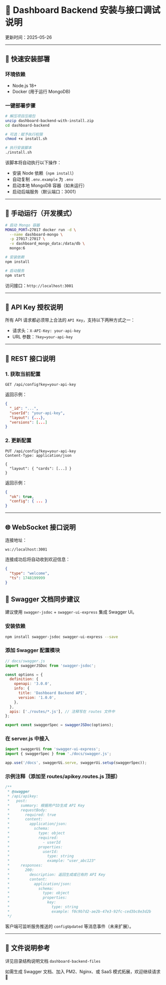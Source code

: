 # 📘 Dashboard Backend 安装与接口调试说明

更新时间：2025-05-26

---

## 🚀 快速安装部署

### 环境依赖

* Node.js 18+
* Docker (用于运行 MongoDB)

### 一键部署步骤

```bash
# 解压项目压缩包
unzip dashboard-backend-with-install.zip
cd dashboard-backend

# 可选：赋予执行权限
chmod +x install.sh

# 执行安装脚本
./install.sh
```

该脚本将自动执行以下操作：

* 安装 Node 依赖（`npm install`）
* 自动复制 `.env.example` 为 `.env`
* 启动本地 MongoDB 容器（如未运行）
* 启动后端服务（默认端口：3001）

---

## 🔧 手动运行（开发模式）

```bash
# 启动 Mongo 容器
MONGO_PORT=27017 docker run -d \
  --name dashboard-mongo \
  -p 27017:27017 \
  -v dashboard_mongo_data:/data/db \
  mongo:6

# 安装依赖
npm install

# 启动服务
npm start
```

访问接口：`http://localhost:3001`

---

## 🔐 API Key 授权说明

所有 API 请求都必须带上合法的 `API Key`，支持以下两种方式之一：

* 请求头：`X-API-Key: your-api-key`
* URL 参数：`?key=your-api-key`

---

## 📡 REST 接口说明

### 1. 获取当前配置

```http
GET /api/config?key=your-api-key
```

返回示例：

```json
{
  "_id": "...",
  "userId": "your-api-key",
  "layout": {...},
  "versions": [...]
}
```

### 2. 更新配置

```http
PUT /api/config?key=your-api-key
Content-Type: application/json

{
  "layout": { "cards": [...] }
}
```

返回示例：

```json
{
  "ok": true,
  "config": { ... }
}
```

---

## 🌐 WebSocket 接口说明

连接地址：

```
ws://localhost:3001
```

连接成功后将自动收到欢迎信息：

```json
{
  "type": "welcome",
  "ts": 1748199999
}
```
## 🧾 Swagger 文档同步建议

建议使用 `swagger-jsdoc` + `swagger-ui-express` 集成 Swagger UI。

### 安装依赖

```bash
npm install swagger-jsdoc swagger-ui-express --save
```

### 添加 Swagger 配置模块

```js
// docs/swagger.js
import swaggerJSDoc from 'swagger-jsdoc';

const options = {
  definition: {
    openapi: '3.0.0',
    info: {
      title: 'Dashboard Backend API',
      version: '1.0.0',
    },
  },
  apis: ['./routes/*.js'], // 注释写在 routes 文件中
};

export const swaggerSpec = swaggerJSDoc(options);
```

### 在 server.js 中接入

```js
import swaggerUi from 'swagger-ui-express';
import { swaggerSpec } from './docs/swagger.js';

app.use('/docs', swaggerUi.serve, swaggerUi.setup(swaggerSpec));
```

### 示例注释（添加至 routes/apikey.routes.js 顶部）

```js
/**
 * @swagger
 * /api/apikey:
 *   post:
 *     summary: 根据用户ID生成 API Key
 *     requestBody:
 *       required: true
 *       content:
 *         application/json:
 *           schema:
 *             type: object
 *             required:
 *               - userId
 *             properties:
 *               userId:
 *                 type: string
 *                 example: "user_abc123"
 *     responses:
 *       200:
 *         description: 返回生成或已有的 API Key
 *         content:
 *           application/json:
 *             schema:
 *               type: object
 *               properties:
 *                 key:
 *                   type: string
 *                   example: f0c9b7d2-ae2b-47e3-92fc-ced3bc8e3d2b
 */
```


客户端可监听服务推送的 `configUpdated` 等消息事件（未来扩展）。

---

## 📁 文件说明参考

详见目录结构说明文档 `dashboard-backend-files`

如需生成 Swagger 文档、加入 PM2、Nginx、或 SaaS 模式拓展，欢迎继续请求 🎯
